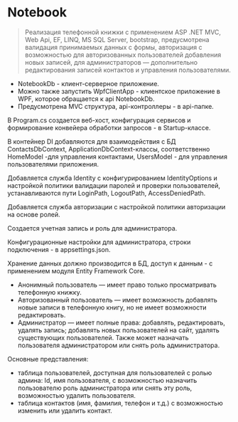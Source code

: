 # Notebook

>Реализация телефонной книжки с применением ASP .NET MVC, Web Api, EF, LINQ, MS SQL Server, bootstrap, предусмотрена валидация принимаемых данных с формы, авторизация с возможностью для авторизованных пользователей добавления новых записей, для администраторов — дополнительно редактирования записей контактов и управления пользователями.

- NotebookDb - клиент-серверное приложение.
- Можно также запустить WpfClientApp - клиентское приложение в WPF, которое обращается к api NotebookDb.
- Предусмотрена MVC структура, api-контроллеры - в api-папке. 

В Program.cs создается веб-хост, конфигурация сервисов и формирование конвейера обработки запросов - в Startup-классе.

В контейнер DI добавляются для взаимодействия с БД ContactsDbContext, ApplicationDbContext-классы, соответственно HomeModel -для управления контактами, UsersModel - для управления пользователями приложения.

Добавляется служба Identity с конфигурированием IdentityOptions и настройкой политики валидации паролей и проверки пользователей, устанавливаются пути LoginPath, LogoutPath, AccessDeniedPath. 

Добавляется служба авторизации с настройкой политики авторизации на основе ролей.  

Создается учетная запись и роль для администратора.

Конфигурационные настройки для администратора, строки подключения - в appsettings.json. 

Хранение данных должно производится в БД, доступ к данным - с применением модуля Entity Framework Core.

- Анонимный пользователь — имеет право только просматривать телефонную книжку.
- Авторизованный пользователь — имеет возможность добавлять новые записи в телефонную книгу, но не имеет возможности редактировать.
- Администратор — имеет полные права: добавлять, редактировать, удалять запись; добавлять новых пользователей на сайт, удалять существующих пользователей. Также может назначать пользователя администратором или снять роль администратора.

Основные представления:
- таблица пользователей, доступная для пользователей с ролью админа: Id, имя пользователя, с возможностью назначить пользователю роль администратора или снять эту роль, возможностью удалить пользователя.
- таблица контактов (имя, фамилия, телефон и т.д.) с возможностью изменить или удалить контакт.

